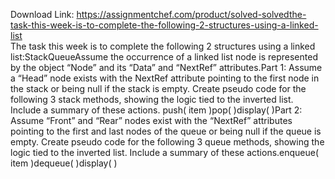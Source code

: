 Download Link: https://assignmentchef.com/product/solved-solvedthe-task-this-week-is-to-complete-the-following-2-structures-using-a-linked-list
<br>
The task this week is to complete the following 2 structures using a linked list:StackQueueAssume the occurrence of a linked list node is represented by the object “Node” and its “Data” and “NextRef” attributes.Part 1: Assume a “Head” node exists with the NextRef attribute pointing to the first node in the stack or being null if the stack is empty. Create pseudo code for the following 3 stack methods, showing the logic tied to the inverted list. Include a summary of these actions. push( item )pop( )display( )Part 2: Assume “Front” and “Rear” nodes exist with the “NextRef” attributes pointing to the first and last nodes of the queue or being null if the queue is empty. Create pseudo code for the following 3 queue methods, showing the logic tied to the inverted list. Include a summary of these actions.enqueue( item )dequeue( )display( )